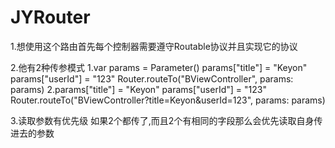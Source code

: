 # JYRouter


1.想使用这个路由首先每个控制器需要遵守Routable协议并且实现它的协议


2.他有2种传参模式
	1.var params = Parameter()
	   params["title"] = "Keyon"
	   params["userId"] = "123"
	   Router.routeTo("BViewController", params: params)
	2.params["title"] = "Keyon"
	   params["userId"] = "123"
	   Router.routeTo("BViewController?title=Keyon&userId=123", params: params)

3.读取参数有优先级
    如果2个都传了,而且2个有相同的字段那么会优先读取自身传进去的参数
